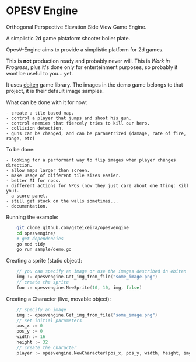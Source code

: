 OPESV Engine
=============

Orthogonal Perspective Elevation Side View Game Engine.

A simplistic 2d game plataform shooter boiler plate.

OpesV-Engine aims to provide a simplistic platform for 2d games. 

This is **not** production ready and probably never will. This is *Work in Progress*, plus it's done only for enterteinment purposes, so probably it wont be useful to you... yet.

It uses [ebiten](https://ebiten.org/) game library. The images  in the demo game belongs to that project, it is their default image samples.


What can be done with it for now:

    - create a tile based map.
    - control a player that jumps and shoot his gun.
    - control enemies that fiercely tries to kill our hero.
    - collision detection.
    - guns can be changed, and can be parametrized (damage, rate of fire, range, etc)

To be done:

    - looking for a performant way to flip images when player changes direction.
    - allow maps larger than screen.
    - make usage of different tile sizes easier.
    - better AI for npcs.
    - different actions for NPCs (now they just care about one thing: Kill you).
    - a score panel.
    - still get stuck on the walls sometimes...
    - documentation.

Running the example:
```bash
    git clone github.com/gsteixeira/opesvengine
    cd opesvengine/
    # get dependencies
    go mod tidy
    go run sample/demo.go
```

Creating a sprite (static object):
```go
    // you can specify an image or use the images described in ebiten
    img := opesvengine.Get_img_from_file("some_image.png")
    // create the sprite
    foo := opesvengine.NewSprite(10, 10, img, false)
```

Creating a Character (live, movable object):
```go
    // specify an image
    img := opesvengine.Get_img_from_file("some_image.png")
    // set initial parameters
    pos_x := 0
    pos_y := 0
    width := 16
    height := 32
    // create the character
    player := opesvengine.NewCharacter(pos_x, pos_y, width, height, img)
```
